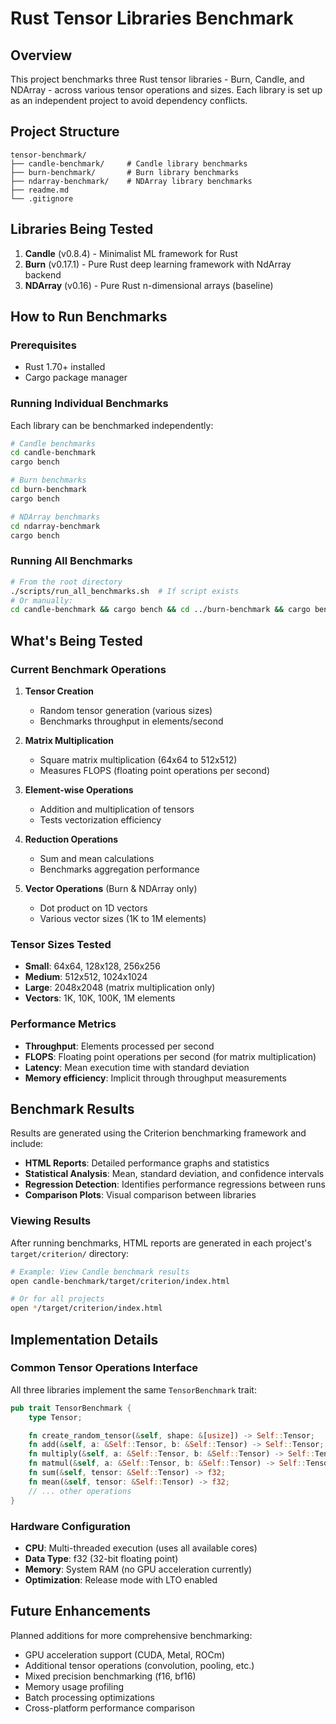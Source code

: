 # Rust Tensor Libraries Benchmark

## Overview

This project benchmarks three Rust tensor libraries - Burn, Candle, and NDArray - across various tensor operations and sizes. Each library is set up as an independent project to avoid dependency conflicts.

## Project Structure

```
tensor-benchmark/
├── candle-benchmark/     # Candle library benchmarks
├── burn-benchmark/       # Burn library benchmarks
├── ndarray-benchmark/    # NDArray library benchmarks
├── readme.md
└── .gitignore
```

## Libraries Being Tested

1. **Candle** (v0.8.4) - Minimalist ML framework for Rust
2. **Burn** (v0.17.1) - Pure Rust deep learning framework with NdArray backend
3. **NDArray** (v0.16) - Pure Rust n-dimensional arrays (baseline)

## How to Run Benchmarks

### Prerequisites

- Rust 1.70+ installed
- Cargo package manager

### Running Individual Benchmarks

Each library can be benchmarked independently:

```bash
# Candle benchmarks
cd candle-benchmark
cargo bench

# Burn benchmarks
cd burn-benchmark
cargo bench

# NDArray benchmarks
cd ndarray-benchmark
cargo bench
```

### Running All Benchmarks

```bash
# From the root directory
./scripts/run_all_benchmarks.sh  # If script exists
# Or manually:
cd candle-benchmark && cargo bench && cd ../burn-benchmark && cargo bench && cd ../ndarray-benchmark && cargo bench
```

## What's Being Tested

### Current Benchmark Operations

1. **Tensor Creation**

   - Random tensor generation (various sizes)
   - Benchmarks throughput in elements/second

2. **Matrix Multiplication**

   - Square matrix multiplication (64x64 to 512x512)
   - Measures FLOPS (floating point operations per second)

3. **Element-wise Operations**

   - Addition and multiplication of tensors
   - Tests vectorization efficiency

4. **Reduction Operations**

   - Sum and mean calculations
   - Benchmarks aggregation performance

5. **Vector Operations** (Burn & NDArray only)
   - Dot product on 1D vectors
   - Various vector sizes (1K to 1M elements)

### Tensor Sizes Tested

- **Small**: 64x64, 128x128, 256x256
- **Medium**: 512x512, 1024x1024
- **Large**: 2048x2048 (matrix multiplication only)
- **Vectors**: 1K, 10K, 100K, 1M elements

### Performance Metrics

- **Throughput**: Elements processed per second
- **FLOPS**: Floating point operations per second (for matrix multiplication)
- **Latency**: Mean execution time with standard deviation
- **Memory efficiency**: Implicit through throughput measurements

## Benchmark Results

Results are generated using the Criterion benchmarking framework and include:

- **HTML Reports**: Detailed performance graphs and statistics
- **Statistical Analysis**: Mean, standard deviation, and confidence intervals
- **Regression Detection**: Identifies performance regressions between runs
- **Comparison Plots**: Visual comparison between libraries

### Viewing Results

After running benchmarks, HTML reports are generated in each project's `target/criterion/` directory:

```bash
# Example: View Candle benchmark results
open candle-benchmark/target/criterion/index.html

# Or for all projects
open */target/criterion/index.html
```

## Implementation Details

### Common Tensor Operations Interface

All three libraries implement the same `TensorBenchmark` trait:

```rust
pub trait TensorBenchmark {
    type Tensor;

    fn create_random_tensor(&self, shape: &[usize]) -> Self::Tensor;
    fn add(&self, a: &Self::Tensor, b: &Self::Tensor) -> Self::Tensor;
    fn multiply(&self, a: &Self::Tensor, b: &Self::Tensor) -> Self::Tensor;
    fn matmul(&self, a: &Self::Tensor, b: &Self::Tensor) -> Self::Tensor;
    fn sum(&self, tensor: &Self::Tensor) -> f32;
    fn mean(&self, tensor: &Self::Tensor) -> f32;
    // ... other operations
}
```

### Hardware Configuration

- **CPU**: Multi-threaded execution (uses all available cores)
- **Data Type**: f32 (32-bit floating point)
- **Memory**: System RAM (no GPU acceleration currently)
- **Optimization**: Release mode with LTO enabled

## Future Enhancements

Planned additions for more comprehensive benchmarking:

- GPU acceleration support (CUDA, Metal, ROCm)
- Additional tensor operations (convolution, pooling, etc.)
- Mixed precision benchmarking (f16, bf16)
- Memory usage profiling
- Batch processing optimizations
- Cross-platform performance comparison
